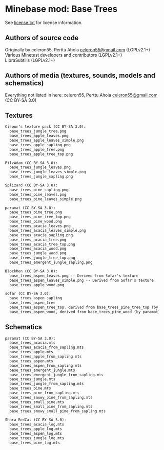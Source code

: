 Minebase mod: Base Trees
==========================
See [license.txt](./license.txt) for license information.

Authors of source code
----------------------
Originally by celeron55, Perttu Ahola <celeron55@gmail.com> (LGPLv2.1+)  
Various Minetest developers and contributors (LGPLv2.1+)  
LibraSubtilis (LGPLv2.1+)

Authors of media (textures, sounds, models and schematics)
----------------------------------------------------------
Everything not listed in here:
celeron55, Perttu Ahola <celeron55@gmail.com> (CC BY-SA 3.0)

Textures
--------
```txt
Cisoun's texture pack (CC BY-SA 3.0):
  base_trees_jungle_tree.png
  base_trees_apple_leaves.png
  base_trees_apple_leaves_simple.png
  base_trees_apple_sapling.png
  base_trees_apple_tree.png
  base_trees_apple_tree_top.png

PilzAdam (CC BY-SA 3.0):
  base_trees_jungle_leaves.png
  base_trees_jungle_leaves_simple.png
  base_trees_jungle_sapling.png

Splizard (CC BY-SA 3.0):
  base_trees_pine_sapling.png
  base_trees_pine_leaves.png
  base_trees_pine_leaves_simple.png

paramat (CC BY-SA 3.0):
  base_trees_pine_tree.png
  base_trees_pine_tree_top.png
  base_trees_pine_wood.png
  base_trees_acacia_leaves.png
  base_trees_acacia_leaves_simple.png
  base_trees_acacia_sapling.png
  base_trees_acacia_tree.png
  base_trees_acacia_tree_top.png
  base_trees_acacia_wood.png
  base_trees_jungle_wood.png
  base_trees_jungle_tree_top.png
  base_trees_emergent_jungle_sapling.png

BlockMen (CC BY-SA 3.0):
  base_trees_aspen_leaves.png -- Derived from Sofar's texture
  base_trees_aspen_leaves_simple.png -- Derived from Sofar's texture
  base_trees_apple_wood.png

sofar (CC BY-SA 3.0):
  base_trees_aspen_sapling
  base_trees_aspen_tree
  base_trees_aspen_tree_top, derived from base_trees_pine_tree_top (by paramat)
  base_trees_aspen_wood, derived from base_trees_pine_wood (by paramat)
```

Schematics
----------
```txt
paramat (CC BY-SA 3.0):
  base_trees_acacia.mts
  base_trees_acacia_from_sapling.mts
  base_trees_apple.mts
  base_trees_apple_from_sapling.mts
  base_trees_aspen.mts
  base_trees_aspen_from_sapling.mts
  base_trees_emergent_jungle.mts
  base_trees_emergent_jungle_from_sapling.mts
  base_trees_jungle.mts
  base_trees_jungle_from_sapling.mts
  base_trees_pine.mts
  base_trees_pine_from_sapling.mts
  base_trees_snowy_pine_from_sapling.mts
  base_trees_small_pine.mts
  base_trees_small_pine_from_sapling.mts
  base_trees_snowy_small_pine_from_sapling.mts

Shara RedCat (CC BY-SA 3.0):
  base_trees_acacia_log.mts
  base_trees_apple_log.mts
  base_trees_aspen_log.mts
  base_trees_jungle_log.mts
  base_trees_pine_log.mts
```
